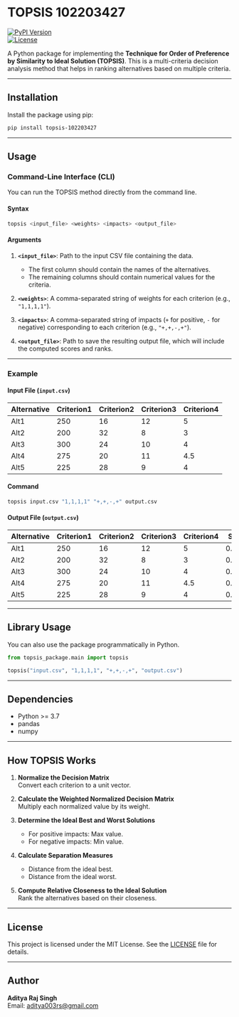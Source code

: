 # **TOPSIS 102203427**

[![PyPI Version](https://img.shields.io/pypi/v/topsis_102203427.svg)](https://pypi.org/project/topsis-102203427/)  
[![License](https://img.shields.io/badge/license-MIT-blue.svg)](LICENSE)

A Python package for implementing the **Technique for Order of Preference by Similarity to Ideal Solution (TOPSIS)**. This is a multi-criteria decision analysis method that helps in ranking alternatives based on multiple criteria.

---

## **Installation**

Install the package using pip:

```bash
pip install topsis-102203427
```

---

## **Usage**

### **Command-Line Interface (CLI)**

You can run the TOPSIS method directly from the command line.

#### **Syntax**
```bash
topsis <input_file> <weights> <impacts> <output_file>
```

#### **Arguments**
1. **`<input_file>`**: Path to the input CSV file containing the data.  
   - The first column should contain the names of the alternatives.  
   - The remaining columns should contain numerical values for the criteria.  

2. **`<weights>`**: A comma-separated string of weights for each criterion (e.g., `"1,1,1,1"`).

3. **`<impacts>`**: A comma-separated string of impacts (`+` for positive, `-` for negative) corresponding to each criterion (e.g., `"+,+,-,+"`).

4. **`<output_file>`**: Path to save the resulting output file, which will include the computed scores and ranks.

---

### **Example**

#### **Input File (`input.csv`)**
| Alternative | Criterion1 | Criterion2 | Criterion3 | Criterion4 |
|-------------|------------|------------|------------|------------|
| Alt1        | 250        | 16         | 12         | 5          |
| Alt2        | 200        | 32         | 8          | 3          |
| Alt3        | 300        | 24         | 10         | 4          |
| Alt4        | 275        | 20         | 11         | 4.5        |
| Alt5        | 225        | 28         | 9          | 4          |

#### **Command**
```bash
topsis input.csv "1,1,1,1" "+,+,-,+" output.csv
```

#### **Output File (`output.csv`)**
| Alternative | Criterion1 | Criterion2 | Criterion3 | Criterion4 | Score      | Rank |
|-------------|------------|------------|------------|------------|------------|------|
| Alt1        | 250        | 16         | 12         | 5          | 0.8729     | 1    |
| Alt2        | 200        | 32         | 8          | 3          | 0.3243     | 4    |
| Alt3        | 300        | 24         | 10         | 4          | 0.2985     | 5    |
| Alt4        | 275        | 20         | 11         | 4.5        | 0.7315     | 3    |
| Alt5        | 225        | 28         | 9          | 4          | 0.4532     | 2    |

---

## **Library Usage**

You can also use the package programmatically in Python.

```python
from topsis_package.main import topsis

topsis("input.csv", "1,1,1,1", "+,+,-,+", "output.csv")
```

---

## **Dependencies**

- Python >= 3.7
- pandas
- numpy

---

## **How TOPSIS Works**

1. **Normalize the Decision Matrix**  
   Convert each criterion to a unit vector.

2. **Calculate the Weighted Normalized Decision Matrix**  
   Multiply each normalized value by its weight.

3. **Determine the Ideal Best and Worst Solutions**  
   - For positive impacts: Max value.  
   - For negative impacts: Min value.

4. **Calculate Separation Measures**  
   - Distance from the ideal best.  
   - Distance from the ideal worst.

5. **Compute Relative Closeness to the Ideal Solution**  
   Rank the alternatives based on their closeness.

---

## **License**

This project is licensed under the MIT License. See the [LICENSE](LICENSE) file for details.

---

## **Author**

**Aditya Raj Singh**  
Email: [aditya003rs@gmail.com](mailto:aditya003rs@gmail.com)
